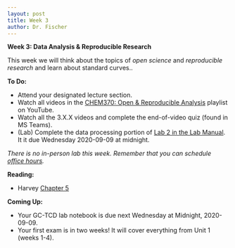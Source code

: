 ```yaml
---
layout: post
title: Week 3
author: Dr. Fischer
---
```


**Week 3: Data Analysis & Reproducible Research**

This week we will think about the topics of *open science* and *reproducible research* and learn about standard curves..

**To Do:**

- Attend your designated lecture section.
- Watch all videos in the [CHEM370: Open & Reproducible Analysis](https://www.youtube.com/playlist?list=PLDWboTZnRm5sF3hkjESXw1EpeI5Q4gbSC) playlist on YouTube.
- Watch all the 3.X.X videos and complete the end-of-video quiz (found in MS Teams).
- (Lab) Complete the data processing portion of [Lab 2 in the Lab Manual]({{site.url}}/chem370/lab-manual/gas-chromatography-with-thermal-conductivity-detection-gc-tcd.html).  It it due Wednesday 2020-09-09 at midnight.

*There is no in-person lab this week. Remember that you can schedule [office hours](https://calendly.com/drfischer/office-hours?back=1&month=2020-08).*

**Reading:**

- Harvey [Chapter 5](https://chem.libretexts.org/Bookshelves/Analytical_Chemistry/Book%3A_Analytical_Chemistry_2.1_%28Harvey%29/05%3A_Standardizing_Analytical_Methods)

**Coming Up:**

- Your GC-TCD lab notebook is due next Wednesday at Midnight, 2020-09-09.
- Your first exam is in two weeks!  It will cover everything from Unit 1 (weeks 1-4).
